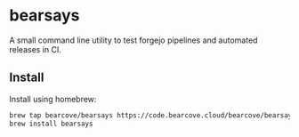 # bearsays

A small command line utility to test forgejo pipelines and automated releases in CI.

## Install

Install using homebrew:

```bash
brew tap bearcove/bearsays https://code.bearcove.cloud/bearcove/bearsays
brew install bearsays
```
